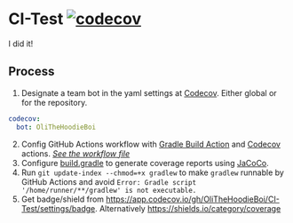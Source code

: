 # CI-Test [![codecov](https://codecov.io/gh/OliTheHoodieBoi/CI-Test/branch/main/graph/badge.svg?token=95YZXW0XSY)](https://codecov.io/gh/OliTheHoodieBoi/CI-Test)
I did it!
## Process
1. Designate a team bot in the yaml settings at [Codecov](https://codecov.io). Either global or for the repository.
```yml
codecov:
  bot: OliTheHoodieBoi
```
2. Config GitHub Actions workflow with [Gradle Build Action](https://github.com/marketplace/actions/gradle-build-action) and [Codecov](https://github.com/marketplace/actions/codecov) actions. *[See the workflow file](.github/workflows/gradle.yml)*
3. Configure [build.gradle](build.gradle) to generate coverage reports using [JaCoCo](https://docs.gradle.org/current/userguide/jacoco_plugin.html).
4. Run `git update-index --chmod=+x gradlew` to make `gradlew` runnable by GitHub Actions and avoid `Error: Gradle script '/home/runner/**/gradlew' is not executable.`
5. Get badge/shield from https://app.codecov.io/gh/OliTheHoodieBoi/CI-Test/settings/badge. Alternatively https://shields.io/category/coverage
